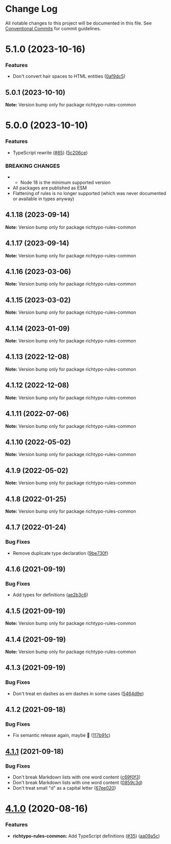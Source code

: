 # Change Log

All notable changes to this project will be documented in this file. See [Conventional Commits](https://conventionalcommits.org) for commit guidelines.

# 5.1.0 (2023-10-16)

### Features

- Don't convert hair spaces to HTML entities ([0af9dc5](https://github.com/sapegin/richtypo.js/commit/0af9dc5e9acb5fe26b3680d9412b8a597943998d))

## 5.0.1 (2023-10-10)

**Note:** Version bump only for package richtypo-rules-common

# 5.0.0 (2023-10-10)

### Features

- TypeScript rewrite ([#65](https://github.com/sapegin/richtypo.js/issues/65)) ([5c206ce](https://github.com/sapegin/richtypo.js/commit/5c206cebee607d76f143eed4ca5de88beff085dd))

### BREAKING CHANGES

- - Node 18 is the minimum supported version
- All packages are published as ESM
- Flattening of rules is no longer supported (which was never documented or available in types anyway)

## 4.1.18 (2023-09-14)

**Note:** Version bump only for package richtypo-rules-common

## 4.1.17 (2023-09-14)

**Note:** Version bump only for package richtypo-rules-common

## 4.1.16 (2023-03-06)

**Note:** Version bump only for package richtypo-rules-common

## 4.1.15 (2023-03-02)

**Note:** Version bump only for package richtypo-rules-common

## 4.1.14 (2023-01-09)

**Note:** Version bump only for package richtypo-rules-common

## 4.1.13 (2022-12-08)

**Note:** Version bump only for package richtypo-rules-common

## 4.1.12 (2022-12-08)

**Note:** Version bump only for package richtypo-rules-common

## 4.1.11 (2022-07-06)

**Note:** Version bump only for package richtypo-rules-common

## 4.1.10 (2022-05-02)

**Note:** Version bump only for package richtypo-rules-common

## 4.1.9 (2022-05-02)

**Note:** Version bump only for package richtypo-rules-common

## 4.1.8 (2022-01-25)

**Note:** Version bump only for package richtypo-rules-common

## 4.1.7 (2022-01-24)

### Bug Fixes

- Remove duplicate type declaration ([9be730f](https://github.com/sapegin/richtypo.js/commit/9be730f453136bfd34a96547e979844300f9447c))

## 4.1.6 (2021-09-19)

### Bug Fixes

- Add types for definitions ([ae2b3c6](https://github.com/sapegin/richtypo.js/commit/ae2b3c6f97a2300dc0f57e9c54c43d5b862a46bc))

## 4.1.5 (2021-09-19)

**Note:** Version bump only for package richtypo-rules-common

## 4.1.4 (2021-09-19)

**Note:** Version bump only for package richtypo-rules-common

## 4.1.3 (2021-09-19)

### Bug Fixes

- Don't treat en dashes as em dashes in some cases ([5464d9e](https://github.com/sapegin/richtypo.js/commit/5464d9e3c10aceec6ca2ee90666ac73eb8585972))

## 4.1.2 (2021-09-18)

### Bug Fixes

- Fix semantic release again, maybe 🦜 ([117b91c](https://github.com/sapegin/richtypo.js/commit/117b91cf8affab8b4e216dab74c05d8d854ef1fd))

## [4.1.1](https://github.com/sapegin/richtypo.js/compare/richtypo-rules-common@4.1.0...richtypo-rules-common@4.1.1) (2021-09-18)

### Bug Fixes

- Don't break Markdown lists with one word content ([c69f0f3](https://github.com/sapegin/richtypo.js/commit/c69f0f33436ea4461f4cbdffd3ca5aa147199ca3))
- Don't break Markdown lists with one word content ([0859c3d](https://github.com/sapegin/richtypo.js/commit/0859c3da92da0e537ec8fae1a7c9bca3903def30))
- Don't treat small "d" as a capital letter ([67ee020](https://github.com/sapegin/richtypo.js/commit/67ee02065f850e48c96331281808c3730e5fa302))

# [4.1.0](https://github.com/sapegin/richtypo.js/compare/richtypo-rules-common@4.0.2...richtypo-rules-common@4.1.0) (2020-08-16)

### Features

- **richtypo-rules-common:** Add TypeScript definitions ([#35](https://github.com/sapegin/richtypo.js/issues/35)) ([aa09a5c](https://github.com/sapegin/richtypo.js/commit/aa09a5c4b3ac337ec3f31bf5d5144bd1c6a319fc))

